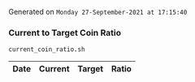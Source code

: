 Generated on `Monday 27-September-2021 at 17:15:40`

### Current to Target Coin Ratio
`current_coin_ratio.sh`

Date|Current|Target|Ratio
---|---|---|---
